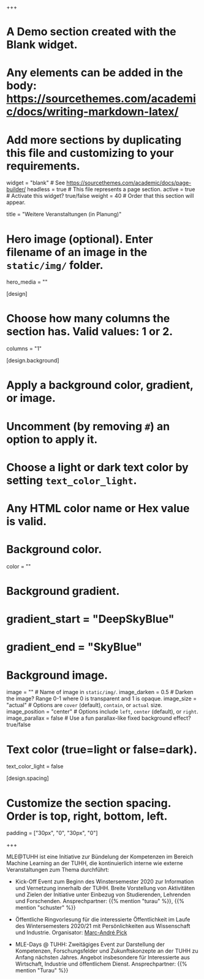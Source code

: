 +++
# A Demo section created with the Blank widget.
# Any elements can be added in the body: https://sourcethemes.com/academic/docs/writing-markdown-latex/
# Add more sections by duplicating this file and customizing to your requirements.

widget = "blank"  # See https://sourcethemes.com/academic/docs/page-builder/
headless = true  # This file represents a page section.
active = true  # Activate this widget? true/false
weight = 40  # Order that this section will appear.

title = "Weitere Veranstaltungen (in Planung)"

# Hero image (optional). Enter filename of an image in the `static/img/` folder.
hero_media = ""

[design]
  # Choose how many columns the section has. Valid values: 1 or 2.
  columns = "1"

  
[design.background]
  # Apply a background color, gradient, or image.
  #   Uncomment (by removing `#`) an option to apply it.
  #   Choose a light or dark text color by setting `text_color_light`.
  #   Any HTML color name or Hex value is valid.

  # Background color.
  color = ""
  
  # Background gradient.
  # gradient_start = "DeepSkyBlue"
  # gradient_end = "SkyBlue"
  
  # Background image.
  image = ""  # Name of image in `static/img/`.
  image_darken = 0.5  # Darken the image? Range 0-1 where 0 is transparent and 1 is opaque.
  image_size = "actual"  #  Options are `cover` (default), `contain`, or `actual` size.
  image_position = "center"  # Options include `left`, `center` (default), or `right`.
  image_parallax = false  # Use a fun parallax-like fixed background effect? true/false

  # Text color (true=light or false=dark).
  text_color_light = false

[design.spacing]
  # Customize the section spacing. Order is top, right, bottom, left.
  padding = ["30px", "0", "30px", "0"]



+++

MLE@TUHH ist eine Initiative zur Bündelung der Kompetenzen im Bereich Machine Learning an der TUHH, die kontinuierlich interne wie externe Veranstaltungen zum Thema durchführt:

- Kick-Off Event zum Beginn des Winstersemester 2020 zur Information und  Vernetzung innerhalb der TUHH. Breite Vorstellung von Aktivitäten und Zielen der Initiative unter Einbezug von Studierenden, Lehrenden und Forschenden. Ansprechpartner: {{% mention "turau" %}}, {{% mention "schuster" %}} 

- Öffentliche Ringvorlesung für die interessierte Öffentlichkeit im Laufe des Wintersemesters 2020/21 mit Persönlichkeiten aus Wissenschaft und Industrie. Organisator: [Marc-André Pick](https://www.tuhh.de/mum/mitarbeiter/oberingenieur/marc-andre-pick.html)

- MLE-Days @ TUHH: Zweitägiges Event zur Darstellung der Kompetenzen, Forschungsfelder und Zukunftskonzepte an der TUHH zu Anfang nächsten Jahres. Angebot insbesondere für Interessierte aus Wirtschaft, Industrie und öffentlichem Dienst. Ansprechpartner: {{% mention "Turau" %}} 
